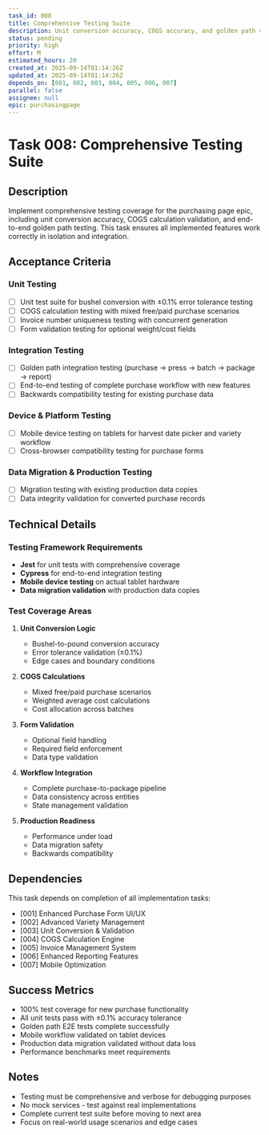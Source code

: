 ```yaml
---
task_id: 008
title: Comprehensive Testing Suite
description: Unit conversion accuracy, COGS accuracy, and golden path validation testing
status: pending
priority: high
effort: M
estimated_hours: 20
created_at: 2025-09-14T01:14:26Z
updated_at: 2025-09-14T01:14:26Z
depends_on: [001, 002, 003, 004, 005, 006, 007]
parallel: false
assignee: null
epic: purchasingpage
---
```


# Task 008: Comprehensive Testing Suite

## Description

Implement comprehensive testing coverage for the purchasing page epic, including unit conversion accuracy, COGS calculation validation, and end-to-end golden path testing. This task ensures all implemented features work correctly in isolation and integration.

## Acceptance Criteria

### Unit Testing
- [ ] Unit test suite for bushel conversion with ±0.1% error tolerance testing
- [ ] COGS calculation testing with mixed free/paid purchase scenarios
- [ ] Invoice number uniqueness testing with concurrent generation
- [ ] Form validation testing for optional weight/cost fields

### Integration Testing
- [ ] Golden path integration testing (purchase → press → batch → package → report)
- [ ] End-to-end testing of complete purchase workflow with new features
- [ ] Backwards compatibility testing for existing purchase data

### Device & Platform Testing
- [ ] Mobile device testing on tablets for harvest date picker and variety workflow
- [ ] Cross-browser compatibility testing for purchase forms

### Data Migration & Production Testing
- [ ] Migration testing with existing production data copies
- [ ] Data integrity validation for converted purchase records

## Technical Details

### Testing Framework Requirements
- **Jest** for unit tests with comprehensive coverage
- **Cypress** for end-to-end integration testing
- **Mobile device testing** on actual tablet hardware
- **Data migration validation** with production data copies

### Test Coverage Areas
1. **Unit Conversion Logic**
   - Bushel-to-pound conversion accuracy
   - Error tolerance validation (±0.1%)
   - Edge cases and boundary conditions

2. **COGS Calculations**
   - Mixed free/paid purchase scenarios
   - Weighted average cost calculations
   - Cost allocation across batches

3. **Form Validation**
   - Optional field handling
   - Required field enforcement
   - Data type validation

4. **Workflow Integration**
   - Complete purchase-to-package pipeline
   - Data consistency across entities
   - State management validation

5. **Production Readiness**
   - Performance under load
   - Data migration safety
   - Backwards compatibility

## Dependencies

This task depends on completion of all implementation tasks:
- [001] Enhanced Purchase Form UI/UX
- [002] Advanced Variety Management
- [003] Unit Conversion & Validation
- [004] COGS Calculation Engine
- [005] Invoice Management System
- [006] Enhanced Reporting Features
- [007] Mobile Optimization

## Success Metrics

- 100% test coverage for new purchase functionality
- All unit tests pass with ±0.1% accuracy tolerance
- Golden path E2E tests complete successfully
- Mobile workflow validated on tablet devices
- Production data migration validated without data loss
- Performance benchmarks meet requirements

## Notes

- Testing must be comprehensive and verbose for debugging purposes
- No mock services - test against real implementations
- Complete current test suite before moving to next area
- Focus on real-world usage scenarios and edge cases